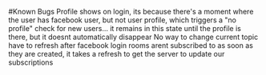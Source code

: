 #Known Bugs
Profile shows on login, its because there's a moment where the user has facebook user, but not user profile, which triggers a "no profile" check for new users... it remains in this state until the profile is there, but it doesnt automatically disappear
No way to change current topic
have to refresh after facebook login
rooms arent subscribed to as soon as they are created, it takes a refresh to get the server to update our subscriptions
